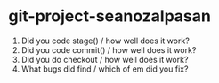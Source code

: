 # git-project-seanozalpasan

1.  Did you code stage() / how well does it work?
2.  Did you code commit() / how well does it work?
3. Did you do checkout / how well does it work?
4. What bugs did find / which of em did you fix?
